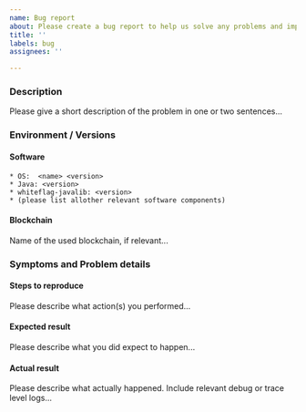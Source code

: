 ```yaml
---
name: Bug report
about: Please create a bug report to help us solve any problems and improve the software
title: ''
labels: bug
assignees: ''

---
```


### Description

Please give a short description of the problem in one or two sentences...

### Environment / Versions

#### Software

    * OS:  <name> <version>
    * Java: <version>
    * whiteflag-javalib: <version>
    * (please list allother relevant software components)

#### Blockchain

Name of the used blockchain, if relevant...

### Symptoms and Problem details

#### Steps to reproduce

Please describe what action(s) you performed...

#### Expected result

Please describe what you did expect to happen...

#### Actual result

Please describe what actually happened. Include relevant debug or trace level logs...
